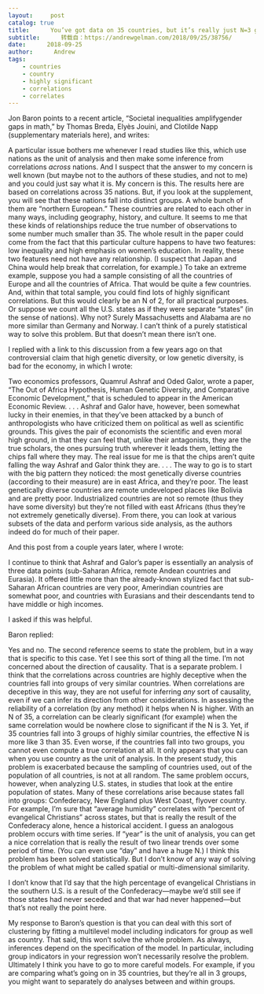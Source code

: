 ```yaml
---
layout:     post
catalog: true
title:      You’ve got data on 35 countries, but it’s really just N=3 groups.
subtitle:      转载自：https://andrewgelman.com/2018/09/25/38756/
date:      2018-09-25
author:      Andrew
tags:
    - countries
    - country
    - highly significant
    - correlations
    - correlates
---
```





Jon Baron points to a recent article, “Societal inequalities amplifygender gaps in math,” by Thomas Breda, Elyès Jouini, and Clotilde Napp (supplementary materials here), and writes:

> 
A particular issue bothers me whenever I read studies like this, which use nations as the unit of analysis and then make some inference from correlations *across* nations. And I suspect that the answer to my concern is well known (but maybe not to the authors of these studies, and not to me) and you could just say what it is.
My concern is this. The results here are based on correlations across 35 nations. But, if you look at the supplement, you will see that these nations fall into distinct groups. A whole bunch of them are “northern European.” These countries are related to each other in many ways, including geography, history, and culture. It seems to me that these kinds of relationships reduce the true number of observations to some number much smaller than 35. The whole result in the paper could come from the fact that this particular culture happens to have two features: low inequality and high emphasis on women’s education. In reality, these two features need not have any relationship. (I suspect that Japan and China would help break that correlation, for example.)
To take an extreme example, suppose you had a sample consisting of all the countries of Europe and all the countries of Africa. That would be quite a few countries. And, within that total sample, you could find lots of highly significant correlations. But this would clearly be an N of 2, for all practical purposes.
Or suppose we count all the U.S. states as if they were separate “states” (in the sense of nations). Why not? Surely Massachusetts and Alabama are no more similar than Germany and Norway.
I can’t think of a purely statistical way to solve this problem. But that doesn’t mean there isn’t one.


I replied with a link to this discussion from a few years ago on that controversial claim that high genetic diversity, or low genetic diversity, is bad for the economy, in which I wrote:

> 
Two economics professors, Quamrul Ashraf and Oded Galor, wrote a paper, “The Out of Africa Hypothesis, Human Genetic Diversity, and Comparative Economic Development,” that is scheduled to appear in the American Economic Review. . . . Ashraf and Galor have, however, been somewhat lucky in their enemies, in that they’ve been attacked by a bunch of anthropologists who have criticized them on political as well as scientific grounds. This gives the pair of economists the scientific and even moral high ground, in that they can feel that, unlike their antagonists, they are the true scholars, the ones pursuing truth wherever it leads them, letting the chips fall where they may.
The real issue for me is that the chips aren’t quite falling the way Ashraf and Galor think they are. . . .
The way to go is to start with the big pattern they noticed: the most genetically diverse countries (according to their measure) are in east Africa, and they’re poor. The least genetically diverse countries are remote undeveloped places like Bolivia and are pretty poor. Industrialized countries are not so remote (thus they have some diversity) but they’re not filled with east Africans (thus they’re not extremely genetically diverse). From there, you can look at various subsets of the data and perform various side analysis, as the authors indeed do for much of their paper.


And this post from a couple years later, where I wrote:

> 
I continue to think that Ashraf and Galor’s paper is essentially an analysis of three data points (sub-Saharan Africa, remote Andean countries and Eurasia). It offered little more than the already-known stylized fact that sub-Saharan African countries are very poor, Amerindian countries are somewhat poor, and countries with Eurasians and their descendants tend to have middle or high incomes.


I asked if this was helpful.

Baron replied:

> 
Yes and no. The second reference seems to state the problem, but in a way that is specific to this case. Yet I see this sort of thing all the time. I’m not concerned about the direction of causality. That is a separate problem. I think that the correlations across countries are highly deceptive when the countries fall into groups of very similar countries. When correlations are deceptive in this way, they are not useful for inferring *any* sort of causality, even if we can infer its direction from other considerations.
In assessing the reliability of a correlation (by any method) it helps when N is higher. With an N of 35, a correlation can be clearly significant (for example) when the same correlation would be nowhere close to significant if the N is 3. Yet, if 35 countries fall into 3 groups of highly similar countries, the effective N is more like 3 than 35. Even worse, if the countries fall into two groups, you cannot even compute a true correlation at all. It only appears that you can when you use country as the unit of analysis. In the present study, this problem is exacerbated because the sampling of countries used, out of the population of all countries, is not at all random.
The same problem occurs, however, when analyzing U.S. states, in studies that look at the entire population of states. Many of these correlations arise because states fall into groups: Confederacy, New England plus West Coast, flyover country. For example, I’m sure that “average humidity” correlates with “percent of evangelical Christians” across states, but that is really the result of the Confederacy alone, hence a historical accident.
I guess an analogous problem occurs with time series. If “year” is the unit of analysis, you can get a nice correlation that is really the result of two linear trends over some period of time. (You can even use “day” and have a huge N.) I think this problem has been solved statistically. But I don’t know of any way of solving the problem of what might be called spatial or multi-dimensional similarity.


I don’t know that I’d say that the high percentage of evangelical Christians in the southern U.S. is a result of the Confederacy—maybe we’d still see if those states had never seceded and that war had never happened—but that’s not really the point here.

My response to Baron’s question is that you can deal with this sort of clustering by fitting a multilevel model including indicators for group as well as country. That said, this won’t solve the whole problem. As always, inferences depend on the specification of the model. In particular, including group indicators in your regression won’t necessarily resolve the problem. Ultimately I think you have to go to more careful models. For example, if you are comparing what’s going on in 35 countries, but they’re all in 3 groups, you might want to separately do analyses between and within groups.



